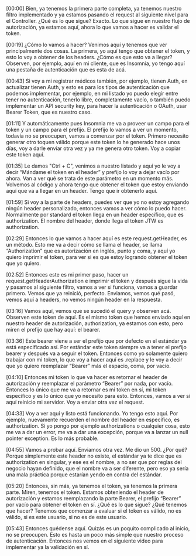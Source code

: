 [00:00] Bien, ya tenemos la primera parte completa, ya tenemos nuestro filtro implementado y ya estamos pasando el request al siguiente nivel para el Controller. ¿Qué es lo que sigue? Exacto. Lo que sigue en nuestro flujo de autorización, ya estamos aquí, ahora lo que vamos a hacer es validar el token.

[00:19] ¿Cómo lo vamos a hacer? Venimos aquí y tenemos que ver principalmente dos cosas. La primera, yo aquí tengo que obtener el token, y esto lo voy a obtener de los headers. ¿Cómo es que esto va a llegar? Observen, por ejemplo, aquí en mi cliente, que es Insomnia, yo tengo aquí una pestaña de autenticación que es esta de acá.

[00:43] Si voy a mi registrar médicos también, por ejemplo, tienen Auth, en actualizar tienen Auth, y esto es para los tipos de autenticación que podemos implementar, por ejemplo, en mi listado yo puedo elegir entre tener no autenticación, tenerlo libre, completamente vacío, o también puedo implementar un API security key, para hacer la autenticación o OAuth, usar Bearer Token, que es nuestro caso.

[01:11] Y automáticamente pues Insomnia me va a proveer un campo para el token y un campo para el prefijo. El prefijo lo vamos a ver un momento, todavía no se preocupen, vamos a comenzar por el token. Primero necesito generar otro toquen válido porque este token lo he generado hace unos días, voy a darle enviar otra vez y ya me genera otro token. Voy a copiar este token aquí.

[01:35] Le damos "Ctrl + C", venimos a nuestro listado y aquí yo le voy a decir “Mándame el token en el header” y prefijo lo voy a dejar vacío por ahora. Van a ver qué se trata de este parámetro en un momento más. Volvemos al código y ahora tengo que obtener el token que estoy enviando aquí que va a llegar en un header. Tengo que ir obtenerlo aquí.

[01:59] Si voy a la parte de headers, puedes ver que yo no estoy agregando ningún header personalizado, entonces vamos a ver cómo lo puedo hacer. Normalmente por standard el token llega en un header específico, que es authorization. El nombre del header, donde llega el token JTW es authorization.

[02:29] Entonces lo que vamos a hacer aquí es este request.getHeader, es un método. Esto me va a decir cómo se llama el header, se llama “Authorization” que es autorización en inglés, punto y coma, y aquí yo quiero imprimir el token, para ver si es que estoy logrando obtener el token que yo quiero.

[02:52] Entonces este es mi primer paso, hacer un request.getHeaderAuthorization e imprimir el token y después sigue la vida y pasamos al siguiente filtro, vamos a ver si funciona, vamos a guardar primero. Vemos que ya reinició, perfecto. Enviamos, vemos qué pasó, vemos aquí a headers, no vemos ningún header en la respuesta.

[03:16] Vamos aquí, vemos que se sucedió el query y observen acá. Observen este token de aquí. Es el mismo token que hemos enviado aquí en nuestro header de autorización, authorization, ya estamos con esto, pero miren el prefijo que hay aquí: el bearer.

[03:36] Este bearer viene a ser el prefijo que por defecto en el estándar ya está especificado así. Por estándar este token siempre va a tener el prefijo bearer y después va a seguir el token. Entonces como yo solamente quiero trabajar con mi token, lo que voy a hacer aquí es .replace y le voy a decir que yo quiero reemplazar “Bearer” más el espacio, coma, por vacío.

[04:10] Entonces mi token lo que va hacer es retornar el header de autorización y reemplazar el parámetro “Bearer” por nada, por vacío. Entonces lo único que me va a retornar es mi token en sí, mi token específico y es lo único que yo necesito para esto. Entonces, vamos a ver si aquí reinicio mi servidor. Voy a enviar otra vez el request.

[04:33] Voy a ver aquí y listo está funcionando. Yo tengo esto aquí. Por ejemplo, nuevamente recuerden el nombre del header en específico, es authorization. Si yo pongo por ejemplo authorizations o cualquier cosa, esto me va a dar un error, me va a dar una excepción, porque va a lanzar un null pointer exception. Es lo más probable.

[04:55] Vamos a probar aquí. Enviamos otra vez. Me dio un 500. ¿Por qué? Porque simplemente este header no existe, el estándar ya te dice que es authorization en singular, y ese es el nombre, a no ser que por reglas del negocio hayan definido, que el nombre va a ser diferente, pero eso ya sería una mala práctica porque estarían yendo en contra del estándar.

[05:20] Entonces, sin más, ya tenemos el token, ya tenemos la primera parte. Miren, tenemos el token. Estamos obteniendo el header de autorización y estamos reemplazando la parte Bearer, el prefijo “Bearer” por vacío para obtener el token en sí. ¿Qué es lo que sigue? ¿Qué tenemos que hacer? Tenemos que comenzar a evaluar si el token es válido, no es válido, si es este usuario, si no es de este usuario.

[05:43] Entonces quédense aquí. Quizás es un poquito complicado al inicio, no se preocupen. Esto es hasta un poco más simple que nuestro proceso de autenticación. Entonces nos vemos en el siguiente video para implementar ya la validación en sí.